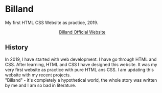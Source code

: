 # Billand
My first HTML CSS Website as practice, 2019.
<center>
  <a href="https://billand-by-sayan.netlify.app/">Billand Official Website</a>
</center>

## History
In 2019, I have started with web development. I have go through HTML and CSS. 
After learning, HTML and CSS I have designed this website. It was my very first website as practice with pure HTML ans CSS. 
I am updating this website with my recent projects. 
<br>
"Billand" - it's completely a hypothetical world, the whole story was written by me and I am so bad in literature.
